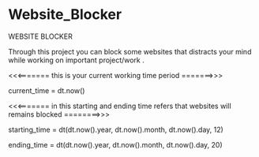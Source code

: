 # Website_Blocker


WEBSITE BLOCKER 

Through this project you can block some websites that distracts your mind while working on important project/work .


<<<======= this is your current working time period =======>>>

current_time = dt.now()  


<<<=======  in this starting and ending time refers that websites will remains blocked  ========>>>

starting_time = dt(dt.now().year, dt.now().month, dt.now().day, 12)

ending_time = dt(dt.now().year, dt.now().month, dt.now().day, 20)           
                                                      


